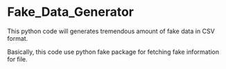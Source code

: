 # Fake_Data_Generator
This python code will generates tremendous amount of fake data in CSV format.

Basically, this code use python fake package for fetching fake information for file.
